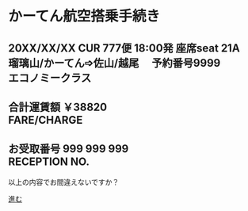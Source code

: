 # かーてん航空搭乗手続き
## 20XX/XX/XX CUR 777便 18:00発 座席seat 21A<br>瑠璃山/かーてん➩佐山/越尾　 予約番号9999<br>エコノミークラス
## 合計運賃額 ￥38820<br>FARE/CHARGE
## お受取番号 999 999 999<br>RECEPTION NO.
以上の内容でお間違えないですか？<br>

[進む](https://curtainch.github.io/curtain-airlines/syuryou)
